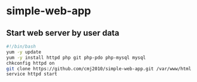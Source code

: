 # simple-web-app

## Start web server by user data
```bash
#!/bin/bash
yum -y update
yum -y install httpd php git php-pdo php-mysql mysql
chkconfig httpd on
git clone https://github.com/cmj2010/simple-web-app.git /var/www/html
service httpd start
```